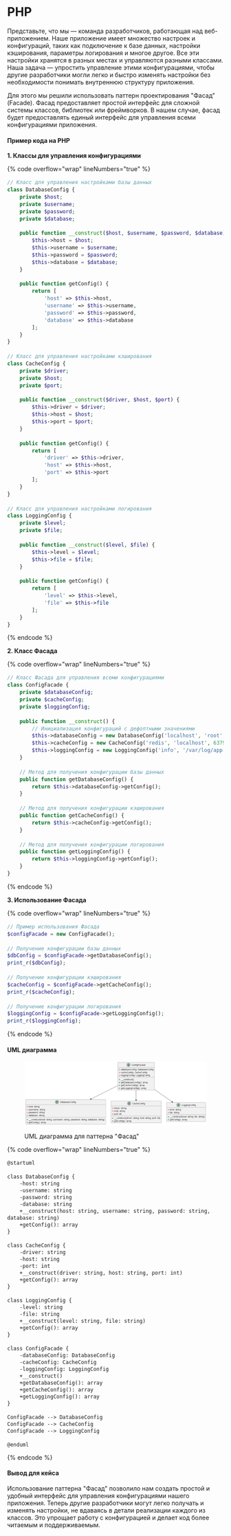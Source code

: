 # PHP

Представьте, что мы — команда разработчиков, работающая над веб-приложением. Наше приложение имеет множество настроек и конфигураций, таких как подключение к базе данных, настройки кэширования, параметры логирования и многое другое. Все эти настройки хранятся в разных местах и управляются разными классами. Наша задача — упростить управление этими конфигурациями, чтобы другие разработчики могли легко и быстро изменять настройки без необходимости понимать внутреннюю структуру приложения.

Для этого мы решили использовать паттерн проектирования "Фасад" (Facade). Фасад предоставляет простой интерфейс для сложной системы классов, библиотек или фреймворков. В нашем случае, фасад будет предоставлять единый интерфейс для управления всеми конфигурациями приложения.

#### Пример кода на PHP

**1. Классы для управления конфигурациями**

{% code overflow="wrap" lineNumbers="true" %}
```php
// Класс для управления настройками базы данных
class DatabaseConfig {
    private $host;
    private $username;
    private $password;
    private $database;

    public function __construct($host, $username, $password, $database) {
        $this->host = $host;
        $this->username = $username;
        $this->password = $password;
        $this->database = $database;
    }

    public function getConfig() {
        return [
            'host' => $this->host,
            'username' => $this->username,
            'password' => $this->password,
            'database' => $this->database
        ];
    }
}

// Класс для управления настройками кэширования
class CacheConfig {
    private $driver;
    private $host;
    private $port;

    public function __construct($driver, $host, $port) {
        $this->driver = $driver;
        $this->host = $host;
        $this->port = $port;
    }

    public function getConfig() {
        return [
            'driver' => $this->driver,
            'host' => $this->host,
            'port' => $this->port
        ];
    }
}

// Класс для управления настройками логирования
class LoggingConfig {
    private $level;
    private $file;

    public function __construct($level, $file) {
        $this->level = $level;
        $this->file = $file;
    }

    public function getConfig() {
        return [
            'level' => $this->level,
            'file' => $this->file
        ];
    }
}
```
{% endcode %}

**2. Класс Фасада**

{% code overflow="wrap" lineNumbers="true" %}
```php
// Класс Фасада для управления всеми конфигурациями
class ConfigFacade {
    private $databaseConfig;
    private $cacheConfig;
    private $loggingConfig;

    public function __construct() {
        // Инициализация конфигураций с дефолтными значениями
        $this->databaseConfig = new DatabaseConfig('localhost', 'root', 'password', 'mydb');
        $this->cacheConfig = new CacheConfig('redis', 'localhost', 6379);
        $this->loggingConfig = new LoggingConfig('info', '/var/log/app.log');
    }

    // Метод для получения конфигурации базы данных
    public function getDatabaseConfig() {
        return $this->databaseConfig->getConfig();
    }

    // Метод для получения конфигурации кэширования
    public function getCacheConfig() {
        return $this->cacheConfig->getConfig();
    }

    // Метод для получения конфигурации логирования
    public function getLoggingConfig() {
        return $this->loggingConfig->getConfig();
    }
}
```
{% endcode %}

**3. Использование Фасада**

{% code overflow="wrap" lineNumbers="true" %}
```php
// Пример использования Фасада
$configFacade = new ConfigFacade();

// Получение конфигурации базы данных
$dbConfig = $configFacade->getDatabaseConfig();
print_r($dbConfig);

// Получение конфигурации кэширования
$cacheConfig = $configFacade->getCacheConfig();
print_r($cacheConfig);

// Получение конфигурации логирования
$loggingConfig = $configFacade->getLoggingConfig();
print_r($loggingConfig);
```
{% endcode %}

#### UML диаграмма

<figure><img src="../../../../../.gitbook/assets/image (62).png" alt=""><figcaption><p>UML диаграмма для паттерна "Фасад"</p></figcaption></figure>

{% code overflow="wrap" lineNumbers="true" %}
```plantuml
@startuml

class DatabaseConfig {
    -host: string
    -username: string
    -password: string
    -database: string
    +__construct(host: string, username: string, password: string, database: string)
    +getConfig(): array
}

class CacheConfig {
    -driver: string
    -host: string
    -port: int
    +__construct(driver: string, host: string, port: int)
    +getConfig(): array
}

class LoggingConfig {
    -level: string
    -file: string
    +__construct(level: string, file: string)
    +getConfig(): array
}

class ConfigFacade {
    -databaseConfig: DatabaseConfig
    -cacheConfig: CacheConfig
    -loggingConfig: LoggingConfig
    +__construct()
    +getDatabaseConfig(): array
    +getCacheConfig(): array
    +getLoggingConfig(): array
}

ConfigFacade --> DatabaseConfig
ConfigFacade --> CacheConfig
ConfigFacade --> LoggingConfig

@enduml
```
{% endcode %}

#### Вывод для кейса

Использование паттерна "Фасад" позволило нам создать простой и удобный интерфейс для управления конфигурациями нашего приложения. Теперь другие разработчики могут легко получать и изменять настройки, не вдаваясь в детали реализации каждого из классов. Это упрощает работу с конфигурацией и делает код более читаемым и поддерживаемым.
